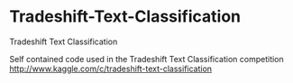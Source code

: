 Tradeshift-Text-Classification
==============================

Tradeshift Text Classification

Self contained code used in the Tradeshift Text Classification competition http://www.kaggle.com/c/tradeshift-text-classification
